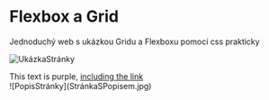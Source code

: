 # Flexbox a Grid 
Jednoduchý web s ukázkou Gridu a Flexboxu pomocí css prakticky

![UkázkaStránky](Stránka.jpg)
<div class="text-purple">
  This text is purple, <a href="#" class="text-inherit">including the link</a>
</div>
![PopisStránky](StránkaSPopisem.jpg)
